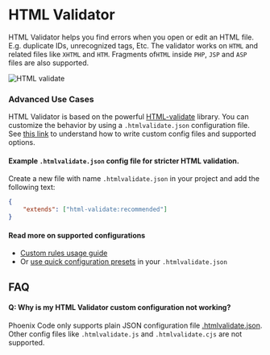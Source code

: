 # HTML Validator

HTML Validator helps you find errors when you open or edit an HTML file. E.g.
duplicate IDs, unrecognized tags, Etc. The validator works on `HTML` and related
files like `XHTML` and `HTM`. Fragments of`HTML` inside `PHP`, `JSP` and `ASP`
files are also supported.

![HTML validate](https://github.com/phcode-dev/phoenix/assets/5336369/5bc4a1cc-2429-477c-83ca-91f19dcc0b0f)

### Advanced Use Cases

HTML Validator is based on the powerful
[HTML-validate](https://html-validate.org/) library. You can customize the
behavior by using a `.htmlvalidate.json` configuration file. See
[this link](https://html-validate.org/usage/index.html#configuration) to
understand how to write custom config files and supported options.

#### Example `.htmlvalidate.json` config file for stricter HTML validation.

Create a new file with name `.htmlvalidate.json` in your project and add the
following text:

```json
{
    "extends": ["html-validate:recommended"]
}
```

#### Read more on supported configurations

-   [Custom rules usage guide](https://html-validate.org/usage/index.html#configuration)
-   Or
    [use quick configuration presets](https://html-validate.org/rules/presets.html)
    in your `.htmlvalidate.json`

## FAQ

#### Q: Why is my HTML Validator custom configuration not working?

Phoenix Code only supports plain JSON configuration file
[.htmlvalidate.json](https://html-validate.org/usage/index.html#configuration).
Other config files like `.htmlvalidate.js` and `.htmlvalidate.cjs` are not
supported.
